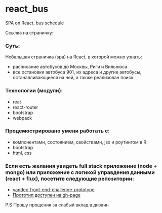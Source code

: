 # react_bus
SPA on React, bus schedule

Ссылка на страничку: 

### Суть:
Небальшая страничка (spa) на React, в которой можно узнать:
- расписание автобусов до Москвы, Риги и Вильнюса
- все остановки автобуса 901, их адреса и другие автобусы, останавливающиеся на ней, а также реализован поиск

### Технологии (модули):
- reat
- react-router
- bootstrap
- webpack

### Продемострировано умени работать с:
- компонентами, состоянием, свойствами, jsx и роутингом в R.
- bootstrap
- html, css

### Если есть желания увидеть full stack приложение (node + mongo) или приложение с логикой управдения данными (react + flux), посетите следующие репозитории:
- [yandex-front-end-challenge-prototype](https://github.com/Chizhevsky/football-transfers)
- [Прототип доступен на gh-page](https://github.com/Chizhevsky/yandex-front-end-challenge-prototype)

P.S Прошу прощения за слабый вклад в дизаин
